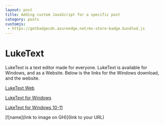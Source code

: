 ```yaml
---
layout: post
title: Adding custom JavaScript for a specific post
category: posts
customjs:
 - https://getbadgecdn.azureedge.net/ms-store-badge.bundled.js
---
```

# LukeText
LukeText is a text editor made for everyone. LukeText is available for Windows, and as a Website. Below is the links for the Windows download, and the website.

[LukeText Web](https://lukeit.co)

[LukeText for Windows](https://github.com/LukeIT-Net/LukeText-Desktop/releases/download/v1.1/LukeText.msi)

[LukeText for Windows 10-11](https://www.microsoft.com/store/productId/9PCRL61LWMKS)

[![name](link to image on GH)](link to your URL)
